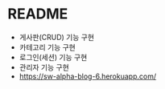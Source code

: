 # README

* 게사판(CRUD) 기능 구현
* 카테고리 기능 구현
* 로그인(세션) 기능 구현
* 관리자 기능 구현
* https://sw-alpha-blog-6.herokuapp.com/